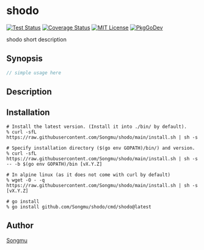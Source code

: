 shodo
=======

[![Test Status](https://github.com/Songmu/shodo/workflows/test/badge.svg?branch=main)][actions]
[![Coverage Status](https://codecov.io/gh/Songmu/shodo/branch/main/graph/badge.svg)][codecov]
[![MIT License](https://img.shields.io/github/license/Songmu/shodo)][license]
[![PkgGoDev](https://pkg.go.dev/badge/github.com/Songmu/shodo)][PkgGoDev]

[actions]: https://github.com/Songmu/shodo/actions?workflow=test
[codecov]: https://codecov.io/gh/Songmu/shodo
[license]: https://github.com/Songmu/shodo/blob/main/LICENSE
[PkgGoDev]: https://pkg.go.dev/github.com/Songmu/shodo

shodo short description

## Synopsis

```go
// simple usage here
```

## Description

## Installation

```console
# Install the latest version. (Install it into ./bin/ by default).
% curl -sfL https://raw.githubusercontent.com/Songmu/shodo/main/install.sh | sh -s

# Specify installation directory ($(go env GOPATH)/bin/) and version.
% curl -sfL https://raw.githubusercontent.com/Songmu/shodo/main/install.sh | sh -s -- -b $(go env GOPATH)/bin [vX.Y.Z]

# In alpine linux (as it does not come with curl by default)
% wget -O - -q https://raw.githubusercontent.com/Songmu/shodo/main/install.sh | sh -s [vX.Y.Z]

# go install
% go install github.com/Songmu/shodo/cmd/shodo@latest
```

## Author

[Songmu](https://github.com/Songmu)
